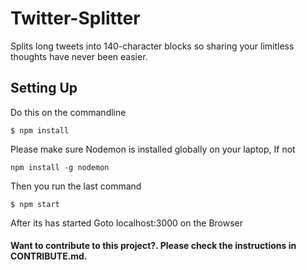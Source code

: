 # Twitter-Splitter
Splits long tweets into 140-character blocks so sharing your limitless thoughts have never been easier.

## Setting Up
Do this on the commandline
```
$ npm install
```
Please make sure Nodemon is installed globally on your laptop,
If not
```
npm install -g nodemon
```
Then you run the last command
```
$ npm start 
```
After its has started Goto localhost:3000 on the Browser

#### Want to contribute to this project?. Please check the instructions in CONTRIBUTE.md.

